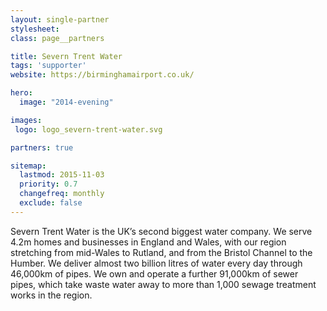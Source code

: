 ```yaml
---
layout: single-partner
stylesheet:
class: page__partners

title: Severn Trent Water
tags: 'supporter'
website: https://birminghamairport.co.uk/

hero:
  image: "2014-evening"

images:
 logo: logo_severn-trent-water.svg

partners: true

sitemap:
  lastmod: 2015-11-03
  priority: 0.7
  changefreq: monthly
  exclude: false
---
```

Severn Trent Water is the UK&rsquo;s second biggest water company. We&nbsp;serve 4.2m homes and businesses in England and Wales, with our region stretching from mid-Wales to Rutland, and from the Bristol Channel to the Humber. We&nbsp;deliver almost two billion litres of water every day through 46,000km of&nbsp;pipes. We&nbsp;own and operate a&nbsp;further 91,000km of&nbsp;sewer pipes, which take waste water away to&nbsp;more than 1,000&nbsp;sewage treatment works in&nbsp;the&nbsp;region.
